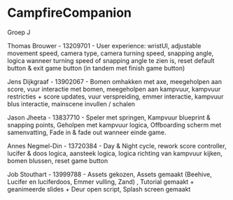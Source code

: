# CampfireCompanion
Groep J

Thomas Brouwer - 13209701 - User experience: wristUI, adjustable movement speed, camera type, camera turning speed, snapping angle, logica wanneer turning speed of snapping angle te zien is, reset default button & exit game button (in tandem met finish game button)

Jens Dijkgraaf - 13902067 - Bomen omhakken met axe, meegeholpen aan score, vuur interactie met bomen, meegeholpen aan kampvuur, kampvuur restricties + score updates, vuur verspreiding, emmer interactie, kampvuur blus interactie, mainscene invullen / schalen

Jason Jheeta - 13837710 - Speler met springen, Kampvuur blueprint & snapping points, Geholpen met kampvuur logica, Offboarding scherm met samenvatting, Fade in & fade out wanneer einde game.

Annes Negmel-Din - 13720384 - Day & Night cycle, rework score controller, lucifer & doos logica, aansteek logica, logica richting van kampvuur kijken, bomen blussen, reset game button

Job Stouthart - 13999788 - Assets gekozen, Assets gemaakt (Beehive, Lucifer en luciferdoos, Emmer vulling, Zand) , Tutorial gemaakt + geanimeerde slides +  Deur open script, Splash screen gemaakt

